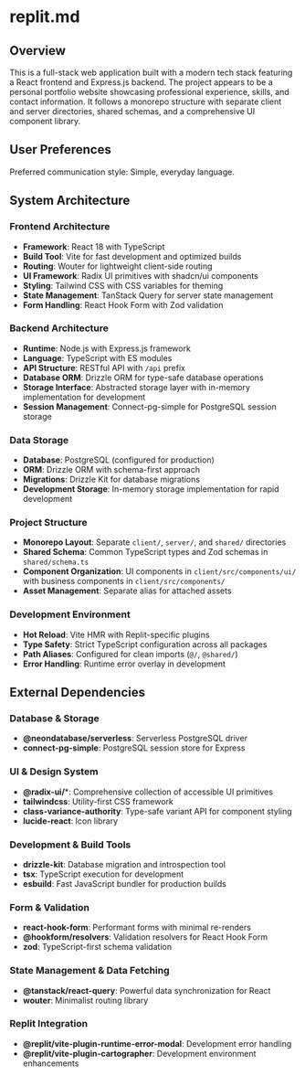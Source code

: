 # replit.md

## Overview

This is a full-stack web application built with a modern tech stack featuring a React frontend and Express.js backend. The project appears to be a personal portfolio website showcasing professional experience, skills, and contact information. It follows a monorepo structure with separate client and server directories, shared schemas, and a comprehensive UI component library.

## User Preferences

Preferred communication style: Simple, everyday language.

## System Architecture

### Frontend Architecture
- **Framework**: React 18 with TypeScript
- **Build Tool**: Vite for fast development and optimized builds
- **Routing**: Wouter for lightweight client-side routing
- **UI Framework**: Radix UI primitives with shadcn/ui components
- **Styling**: Tailwind CSS with CSS variables for theming
- **State Management**: TanStack Query for server state management
- **Form Handling**: React Hook Form with Zod validation

### Backend Architecture
- **Runtime**: Node.js with Express.js framework
- **Language**: TypeScript with ES modules
- **API Structure**: RESTful API with `/api` prefix
- **Database ORM**: Drizzle ORM for type-safe database operations
- **Storage Interface**: Abstracted storage layer with in-memory implementation for development
- **Session Management**: Connect-pg-simple for PostgreSQL session storage

### Data Storage
- **Database**: PostgreSQL (configured for production)
- **ORM**: Drizzle ORM with schema-first approach
- **Migrations**: Drizzle Kit for database migrations
- **Development Storage**: In-memory storage implementation for rapid development

### Project Structure
- **Monorepo Layout**: Separate `client/`, `server/`, and `shared/` directories
- **Shared Schema**: Common TypeScript types and Zod schemas in `shared/schema.ts`
- **Component Organization**: UI components in `client/src/components/ui/` with business components in `client/src/components/`
- **Asset Management**: Separate alias for attached assets

### Development Environment
- **Hot Reload**: Vite HMR with Replit-specific plugins
- **Type Safety**: Strict TypeScript configuration across all packages
- **Path Aliases**: Configured for clean imports (`@/`, `@shared/`)
- **Error Handling**: Runtime error overlay in development

## External Dependencies

### Database & Storage
- **@neondatabase/serverless**: Serverless PostgreSQL driver
- **connect-pg-simple**: PostgreSQL session store for Express

### UI & Design System
- **@radix-ui/***: Comprehensive collection of accessible UI primitives
- **tailwindcss**: Utility-first CSS framework
- **class-variance-authority**: Type-safe variant API for component styling
- **lucide-react**: Icon library

### Development & Build Tools
- **drizzle-kit**: Database migration and introspection tool
- **tsx**: TypeScript execution for development
- **esbuild**: Fast JavaScript bundler for production builds

### Form & Validation
- **react-hook-form**: Performant forms with minimal re-renders
- **@hookform/resolvers**: Validation resolvers for React Hook Form
- **zod**: TypeScript-first schema validation

### State Management & Data Fetching
- **@tanstack/react-query**: Powerful data synchronization for React
- **wouter**: Minimalist routing library

### Replit Integration
- **@replit/vite-plugin-runtime-error-modal**: Development error handling
- **@replit/vite-plugin-cartographer**: Development environment enhancements
